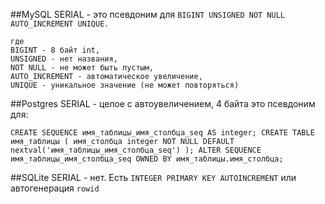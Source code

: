 ##MySQL
SERIAL - это псевдоним для `BIGINT UNSIGNED NOT NULL AUTO_INCREMENT UNIQUE.`

    где
    BIGINT - 8 байт int,
    UNSIGNED - нет названия,
    NOT NULL - не может быть пустым,
    AUTO_INCREMENT - автоматическое увеличение,
    UNIQUE - уникальное значение (не может повторяться)

##Postgres
SERIAL - целое с автоувеличением, 4 байта
 это псевдоним для:

`CREATE SEQUENCE имя_таблицы_имя_столбца_seq AS integer;
CREATE TABLE имя_таблицы (
имя_столбца integer NOT NULL DEFAULT nextval('имя_таблицы_имя_столбца_seq')
);
ALTER SEQUENCE имя_таблицы_имя_столбца_seq OWNED BY имя_таблицы.имя_столбца;`

##SQLite
SERIAL - нет.
Есть `INTEGER PRIMARY KEY AUTOINCREMENT` или автогенерация `rowid`